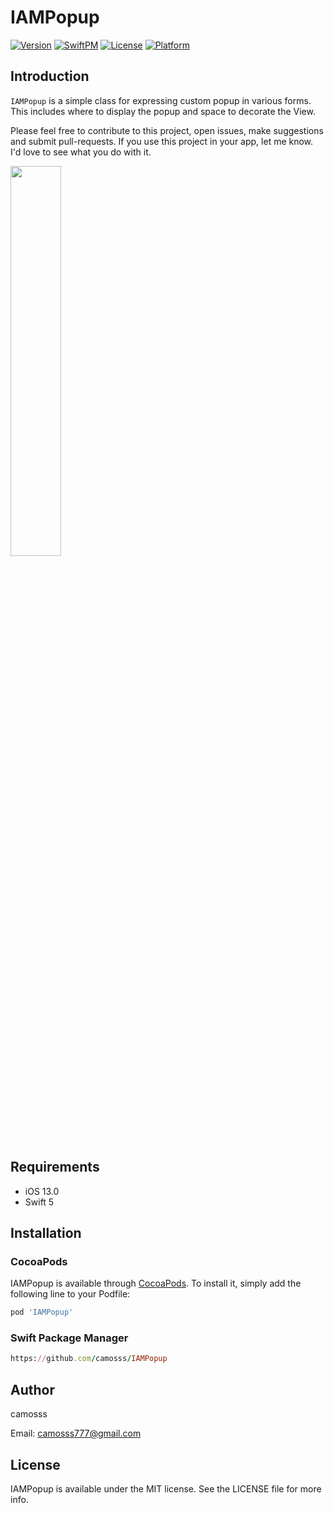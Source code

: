 # IAMPopup

[![Version](https://img.shields.io/cocoapods/v/IAMPopup.svg?style=flat)](https://cocoapods.org/pods/IAMPopup)
[![SwiftPM](https://img.shields.io/badge/SPM-supported-DE5C43.svg?style=flat)](https://swift.org/package-manager/)
[![License](https://img.shields.io/cocoapods/l/IAMPopup.svg?style=flat)](https://cocoapods.org/pods/IAMPopup)
[![Platform](https://img.shields.io/cocoapods/p/IAMPopup.svg?style=flat)](https://cocoapods.org/pods/IAMPopup)

## Introduction

`IAMPopup` is a simple class for expressing custom popup in various forms. This includes where to display the popup and space to decorate the View.

Please feel free to contribute to this project, open issues, make suggestions and submit pull-requests. If you use this project in your app, let me know. I'd love to see what you do with it.


<img src = "https://user-images.githubusercontent.com/93528918/149862217-62946646-4c47-47d6-a4d9-e4341610957c.gif" width="40%" height="40%">




## Requirements

- iOS 13.0
- Swift 5

## Installation

### CocoaPods

IAMPopup is available through [CocoaPods](https://cocoapods.org). To install
it, simply add the following line to your Podfile:

```ruby
pod 'IAMPopup'
```

### Swift Package Manager

```ruby
https://github.com/camosss/IAMPopup
```

## Author

camosss

Email: camosss777@gmail.com

## License

IAMPopup is available under the MIT license. See the LICENSE file for more info.
